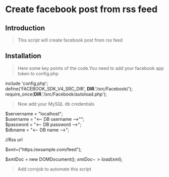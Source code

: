 # Create facebook post from rss feed

## Introduction

> This script will create facebook post from rss feed


## Installation

> Here some key points of the code.You need to add your facebook app token to config.php

 include 'config.php'; <br>
define('FACEBOOK_SDK_V4_SRC_DIR', __DIR__.'/src/Facebook/'); <br>
require_once(__DIR__.'/src/Facebook/autoload.php');<br>

>Now  add your MySQL db credentials

$servername = "localhost";<br>
$username = "<-- DB username -->""; <br>
$password = "<-- DB password -->";<br>
$dbname = "<-- DB name -->"; <br>


//Rss url

  $xml=("https:/exsample.com/feed");

$xmlDoc = new DOMDocument();
$xmlDoc->load($xml);

>Add cornjob to automate this script
